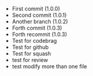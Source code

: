 - First commit (1.0.0)
- Second commit (1.0.1)
- Another branch (1.0.2)
- Forth commit (1.0.3)
- Forth recommit (1.0.3)
- Test for codebrag
- Test for github
- Test for squash
- test for review
- test modify more than one file

